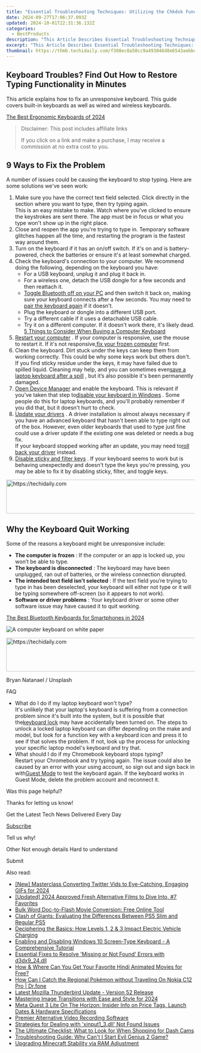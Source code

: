 ```yaml
---
title: "Essential Troubleshooting Techniques: Utilizing the Chkdsk Functionality in Windows OS"
date: 2024-09-27T17:06:37.093Z
updated: 2024-10-01T22:31:36.132Z
categories:
  - BestProducts
description: "This Article Describes Essential Troubleshooting Techniques: Utilizing the Chkdsk Functionality in Windows OS"
excerpt: "This Article Describes Essential Troubleshooting Techniques: Utilizing the Chkdsk Functionality in Windows OS"
thumbnail: https://thmb.techidaily.com/f308ec8a50cc9a493046d8e6543aebbcad8cb9f6d5b3eda7f842ca1c1e275bb8.png
---
```


## Keyboard Troubles? Find Out How to Restore Typing Functionality in Minutes
 This article explains how to fix an unresponsive keyboard. This guide covers built-in keyboards as well as wired and wireless keyboards.

[The Best Ergonomic Keyboards of 2024](https://www.lifewire.com/best-ergonomic-keyboards-4147386)

>  Disclaimer: This post includes affiliate links
>
>  If you click on a link and make a purchase, I may receive a commission at no extra cost to you.
>

## 9 Ways to Fix the Problem

 A number of issues could be causing the keyboard to stop typing. Here are some solutions we've seen work:  

1. Make sure you have the correct text field selected. Click directly in the section where you want to type, then try typing again.  
 This is an easy mistake to make. Watch where you've clicked to ensure the keystrokes are sent there. The app must be in focus or what you type won't show up in the right place.
2. Close and reopen the app you're trying to type in. Temporary software glitches happen all the time, and restarting the program is the fastest way around them.
3. Turn on the keyboard if it has an on/off switch. If it's on and is battery-powered, check the batteries or ensure it's at least somewhat charged.
4. Check the keyboard's connection to your computer. We recommend doing the following, depending on the keyboard you have:  
   * For a USB keyboard, unplug it and plug it back in.  
   * For a wireless one, detach the USB dongle for a few seconds and then reattach it.  
   * [Toggle Bluetooth off on your PC](https://www.lifewire.com/turn-on-bluetooth-in-windows-11-5216193) and then switch it back on, making sure your keyboard connects after a few seconds. You may need to [pair the keyboard again](https://www.lifewire.com/set-up-a-bluetooth-device-2640340) if it doesn't.  
   * Plug the keyboard or dongle into a different USB port.  
   * Try a different cable if it uses a detachable USB cable.  
   * Try it on a different computer. If it doesn't work there, it's likely dead.  
[5 Things to Consider When Buying a Computer Keyboard](https://www.lifewire.com/important-keyboard-features-2640341)
5. [Restart your computer](https://www.lifewire.com/how-to-reboot-a-computer-2624568) . If your computer is responsive, use the mouse to restart it. If it's not responsive,[fix your frozen computer](https://www.lifewire.com/fix-frozen-computer-5217030) first.
6. Clean the keyboard. Dirt stuck under the keys can keep them from working correctly. This could be why some keys work but others don't.  
 If you find sticky residue under the keys, it may have failed due to spilled liquid. Cleaning may help, and you can sometimes even[save a laptop keyboard after a spill](https://www.lifewire.com/steps-to-laptop-spill-repair-2378134) , but it’s also possible it's been permanently damaged.
7. [Open Device Manager](https://www.lifewire.com/how-to-open-device-manager-2626075) and enable the keyboard. This is relevant if you've taken that step to[disable your keyboard in Windows](https://www.lifewire.com/disable-laptop-keyboard-in-windows-11-5196395) . Some people do this for laptop keyboards, and you'll probably remember if you did that, but it doesn't hurt to check.
8. [Update your drivers](https://www.lifewire.com/how-to-update-drivers-in-windows-2619214) . A driver installation is almost always necessary if you have an advanced keyboard that hasn't been able to type right out of the box. However, even older keyboards that used to type just fine could use a driver update if the existing one was deleted or needs a bug fix.  
 If your keyboard stopped working after an update, you may need to[roll back your driver](https://www.lifewire.com/how-to-roll-back-a-driver-in-windows-2619217) instead.
9. [Disable sticky and filter keys](https://www.lifewire.com/how-to-turn-off-sticky-keys-windows-4692841) . If your keyboard seems to work but is behaving unexpectedly and doesn't type the keys you're pressing, you may be able to fix it by disabling sticky, filter, and toggle keys.

<!-- affiliate ads begin -->
<a href="https://appsumo.8odi.net/c/5597632/2151855/7443" target="_top" id="2151855">
  <img src="//a.impactradius-go.com/display-ad/7443-2151855" border="0" alt="https://techidaily.com" width="728" height="90"/>
</a>
<img height="0" width="0" src="https://appsumo.8odi.net/i/5597632/2151855/7443" style="position:absolute;visibility:hidden;" border="0" />
<!-- affiliate ads end -->

## Why the Keyboard Quit Working

 Some of the reasons a keyboard might be unresponsive include:

* **The computer is frozen** : If the computer or an app is locked up, you won’t be able to type.
* **The keyboard is disconnected** : The keyboard may have been unplugged, ran out of batteries, or the wireless connection disrupted.
* **The intended text field isn’t selected** : If the text field you’re trying to type in has been deselected, your keyboard will either not type or it will be typing somewhere off-screen (so it appears to not work).
* **Software or driver problems** : Your keyboard driver or some other software issue may have caused it to quit working.

[The Best Bluetooth Keyboards for Smartphones in 2024](https://www.lifewire.com/best-bluetooth-keyboards-for-smartphones-4177695)

![A computer keyboard on white paper](https://www.lifewire.com/thmb/CeM-fcdHU1euNfVLy8semOjckm4=/1500x0/filters:no_upscale():max_bytes(150000):strip_icc():format(webp)/bryan-natanael-hR8l1s4u8QE-unsplash-bf561a995f8840d29937369560cabfab.jpg)

<!-- affiliate ads begin -->
<a href="https://unicoeye.pxf.io/c/5597632/2134490/18498" target="_top" id="2134490">
  <img src="//a.impactradius-go.com/display-ad/18498-2134490" border="0" alt="https://techidaily.com" width="728" height="90"/>
</a>
<img height="0" width="0" src="https://unicoeye.pxf.io/i/5597632/2134490/18498" style="position:absolute;visibility:hidden;" border="0" />
<!-- affiliate ads end -->

Bryan Natanael / Unsplash

 FAQ

* What do I do if my laptop keyboard won't type?  
 It's unlikely that your laptop's keyboard is suffering from a connection problem since it's built into the system, but it is possible that the[keyboard lock](https://www.lifewire.com/lock-your-keyboard-temporarily-5072812) may have accidentally been turned on. The steps to unlock a locked laptop keyboard can differ depending on the make and model, but look for a function key with a keyboard icon and press it to see if that solves the problem. If not, look up the process for unlocking your specific laptop model's keyboard and try that.
* What should I do if my Chromebook keyboard stops typing?  
 Restart your Chromebook and try typing again. The issue could also be caused by an error with your using account, so sign out and sign back in with[Guest Mode](https://www.lifewire.com/how-to-use-chromebook-guest-mode-4842588) to test the keyboard again. If the keyboard works in Guest Mode, delete the problem account and reconnect it.

Was this page helpful?

Thanks for letting us know!

 Get the Latest Tech News Delivered Every Day

[Subscribe](https://www.lifewire.com/#)

Tell us why!

 Other  Not enough details  Hard to understand

 Submit

<ins class="adsbygoogle"
     style="display:block"
     data-ad-format="autorelaxed"
     data-ad-client="ca-pub-7571918770474297"
     data-ad-slot="1223367746"></ins>

<ins class="adsbygoogle"
     style="display:block"
     data-ad-client="ca-pub-7571918770474297"
     data-ad-slot="8358498916"
     data-ad-format="auto"
     data-full-width-responsive="true"></ins>

<span class="atpl-alsoreadstyle">Also read:</span>
<div><ul>
<li><a href="https://twitter-videos.techidaily.com/new-masterclass-converting-twitter-vids-to-eye-catching-engaging-gifs-for-2024/"><u>[New] Masterclass Converting Twitter Vids to Eye-Catching, Engaging GIFs for 2024</u></a></li>
<li><a href="https://eaxpv-info.techidaily.com/updated-2024-approved-fresh-alternative-films-to-dive-into-7-favorites/"><u>[Updated] 2024 Approved Fresh Alternative Films to Dive Into, #7 Favorites</u></a></li>
<li><a href="https://fox-tls.techidaily.com/bulk-word-doc-to-flash-movie-conversion-free-online-tool/"><u>Bulk Word Doc-to-Flash Movie Conversion: Free Online Tool</u></a></li>
<li><a href="https://technical-tips.techidaily.com/clash-of-giants-evaluating-the-differences-between-ps5-slim-and-regular-ps5/"><u>Clash of Giants: Evaluating the Differences Between PS5 Slim and Regular PS5</u></a></li>
<li><a href="https://technical-tips.techidaily.com/deciphering-the-basics-how-levels-1-2-and-3-impact-electric-vehicle-charging/"><u>Deciphering the Basics: How Levels 1, 2 & 3 Impact Electric Vehicle Charging</u></a></li>
<li><a href="https://technical-tips.techidaily.com/enabling-and-disabling-windows-10-screen-type-keyboard-a-comprehensive-tutorial/"><u>Enabling and Disabling Windows 10 Screen-Type Keyboard - A Comprehensive Tutorial</u></a></li>
<li><a href="https://technical-tips.techidaily.com/essential-fixes-to-resolve-missing-or-not-found-errors-with-d3dx924dll/"><u>Essential Fixes to Resolve 'Missing or Not Found' Errors with d3dx9_24.dll</u></a></li>
<li><a href="https://smart-video-editing.techidaily.com/how-and-where-can-you-get-your-favorite-hindi-animated-movies-for-free/"><u>How & Where Can You Get Your Favorite Hindi Animated Movies for Free?</u></a></li>
<li><a href="https://android-pokemon-go.techidaily.com/how-can-i-catch-the-regional-pokemon-without-traveling-on-nokia-c12-pro-drfone-by-drfone-virtual-android/"><u>How Can I Catch the Regional Pokémon without Traveling On Nokia C12 Pro | Dr.fone</u></a></li>
<li><a href="https://technical-tips.techidaily.com/latest-mozilla-thunderbird-update-version-52-release/"><u>Latest Mozilla Thunderbird Update - Version 52 Release</u></a></li>
<li><a href="https://extra-support.techidaily.com/mastering-image-transitions-with-ease-and-style-for-2024/"><u>Mastering Image Transitions with Ease and Style for 2024</u></a></li>
<li><a href="https://technical-tips.techidaily.com/meta-quest-3-lite-on-the-horizon-insider-info-on-price-tags-launch-dates-and-hardware-specifications/"><u>Meta Quest 3 Lite On The Horizon: Insider Info on Price Tags, Launch Dates & Hardware Specifications</u></a></li>
<li><a href="https://screen-mirroring-recording.techidaily.com/premier-alternative-video-recording-software/"><u>Premier Alternative Video Recording Software</u></a></li>
<li><a href="https://technical-tips.techidaily.com/strategies-for-dealing-with-xinput13dll-not-found-issues/"><u>Strategies for Dealing with 'xinput1_3.dll' Not Found Issues</u></a></li>
<li><a href="https://technical-tips.techidaily.com/the-ultimate-checklist-what-to-look-for-when-shopping-for-dash-cams/"><u>The Ultimate Checklist: What to Look for When Shopping for Dash Cams</u></a></li>
<li><a href="https://win-able.techidaily.com/troubleshooting-guide-why-cant-i-start-evil-genius-2-game/"><u>Troubleshooting Guide: Why Can't I Start Evil Genius 2 Game?</u></a></li>
<li><a href="https://video-capture.techidaily.com/upgrading-minecraft-stability-via-ram-adjustment/"><u>Upgrading Minecraft Stability via RAM Adjustment</u></a></li>
</ul></div>

